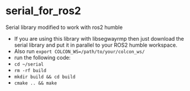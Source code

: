 # serial_for_ros2
Serial library modified to work with ros2 humble

- If you are using this library with libsegwayrmp then just download the serial library and put it in parallel to your ROS2 humble workspace.
- Also run <code>export COLCON_WS=/path/to/your/colcon_ws/</code>
- run the following code:
- <code>cd ~/serial</code>
- <code>rm -rf build</code>
- <code>mkdir build && cd build</code>
- <code>cmake .. && make</code>
